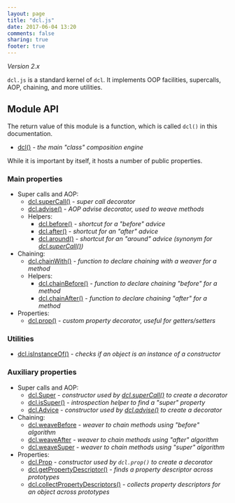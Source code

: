 ```yaml
---
layout: page
title: "dcl.js"
date: 2017-06-04 13:20
comments: false
sharing: true
footer: true
---
```


*Version 2.x*

`dcl.js` is a standard kernel of `dcl`. It implements OOP facilities,
supercalls, AOP, chaining, and more utilities.

## Module API

The return value of this module is a function, which is called `dcl()` in this documentation.

* [dcl()](./dcl_js/dcl) - *the main "class" composition engine*

While it is important by itself, it hosts a number of public properties.

### Main properties

* Super calls and AOP:
  * [dcl.superCall()](./dcl_js/supercall) - *super call decorator*
  * [dcl.advise()](./dcl_js/advise) - *AOP advise decorator, used to weave methods*
  * Helpers:
    * [dcl.before()](./dcl_js/before) - *shortcut for a "before" advice*
    * [dcl.after()](./dcl_js/after) - *shortcut for an "after" advice*
    * [dcl.around()](./dcl_js/around) - *shortcut for an "around" advice (synonym for [dcl.superCall()](../docs/dcl_js/supercall))*
* Chaining:
  * [dcl.chainWith()](./dcl_js/chainwith) - *function to declare chaining with a weaver for a method*
  * Helpers:
    * [dcl.chainBefore()](./dcl_js/chainbefore) - *function to declare chaining "before" for a method*
    * [dcl.chainAfter()](./dcl_js/chainafter) - *function to declare chaining "after" for a method*
* Properties:
  * [dcl.prop()](./dcl_js/prop) - *custom property decorator, useful for getters/setters*

### Utilities

* [dcl.isInstanceOf()](./dcl_js/isinstanceof) - *checks if an object is an instance of a constructor*

### Auxiliary properties

* Super calls and AOP:
  * [dcl.Super](./dcl_js/super) - *constructor used by [dcl.superCall()](./dcl_js/supercall) to create a decorator*
  * [dcl.isSuper()](./dcl_js/issuper) - *introspection helper to find a "super" property*
  * [dcl.Advice](./dcl_js/advice) - *constructor used by [dcl.advise()](./dcl_js/advise) to create a decorator*
* Chaining:
  * [dcl.weaveBefore](./dcl_js/weavebefore) - *weaver to chain methods using "before" algorithm*
  * [dcl.weaveAfter](./dcl_js/weaveafter) - *weaver to chain methods using "after" algorithm*
  * [dcl.weaveSuper](./dcl_js/weavesuper) - *weaver to chain methods using "super" algorithm*
* Properties:
  * [dcl.Prop](./dcl_js/prop) - *constructor used by `dcl.prop()` to create a decorator*
  * [dcl.getPropertyDescriptor()](./dcl_js/getpropertydescriptor) - *finds a property descriptor across prototypes*
  * [dcl.collectPropertyDescriptors()](./dcl_js/collectpropertydescriptors) - *collects property descriptors for an object across prototypes*
